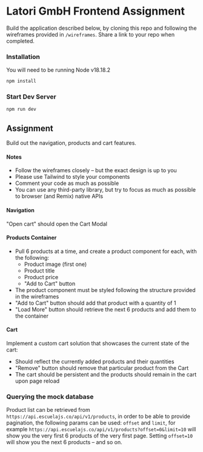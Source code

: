 # Latori GmbH Frontend Assignment

Build the application described below, by cloning this repo and following the wireframes provided in `/wireframes`. Share a link to your repo when completed.

### Installation
You will need to be running Node v18.18.2

```sh
npm install
```

### Start Dev Server

```sh
npm run dev
```

## Assignment

Build out the navigation, products and cart features.

#### Notes
  - Follow the wireframes closely – but the exact design is up to you
  - Please use Tailwind to style your components
  - Comment your code as much as possible
  - You can use any third-party library, but try to focus as much as possible to browser (and Remix) native APIs

#### Navigation

"Open cart" should open the Cart Modal

#### Products Container
  - Pull 6 products at a time, and create a product component for each, with the following:
    - Product image (first one)
    - Product title
    - Product price
    - "Add to Cart" button
  - The product component must be styled following the structure provided in the wireframes
  - "Add to Cart" button should add that product with a quantity of 1
  - "Load More" button should retrieve the next 6 products and add them to the container
  
#### Cart

Implement a custom cart solution that showcases the current state of the cart:
  - Should reflect the currently added products and their quantities
  - "Remove" button should remove that particular product from the Cart
  - The cart should be persistent and the products should remain in the cart upon page reload

### Querying the mock database
  Product list can be retrieved from `https://api.escuelajs.co/api/v1/products`, in order to be able to provide pagination, the following params can be used: `offset` and `limit`, for example `https://api.escuelajs.co/api/v1/products?offset=0&limit=10` will show you the very first 6 products of the very first page. Setting `offset=10` will show you the next 6 products – and so on.